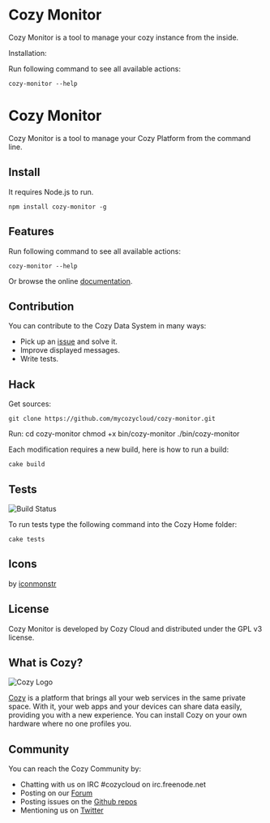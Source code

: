 # Cozy Monitor

Cozy Monitor is a tool to manage your cozy instance from the inside.

Installation:


Run following command to see all available actions:

    cozy-monitor --help

# Cozy Monitor

Cozy Monitor is a tool to manage your Cozy Platform from the command line.

## Install

It requires Node.js to run.

    npm install cozy-monitor -g

## Features

Run following command to see all available actions:

    cozy-monitor --help

Or browse the online
[documentation](http://cozy.io/host/manage.html##applications-management).

## Contribution

You can contribute to the Cozy Data System in many ways:

* Pick up an [issue](https://github.com/mycozycloud/cozy-home/issues?state=open) and solve it.
* Improve displayed messages. 
* Write tests.

## Hack

Get sources:

    git clone https://github.com/mycozycloud/cozy-monitor.git

Run:
    cd cozy-monitor
    chmod +x bin/cozy-monitor
    ./bin/cozy-monitor

Each modification requires a new build, here is how to run a build:

    cake build

## Tests

![Build
Status](https://travis-ci.org/mycozycloud/cozy-home.png?branch=master)

To run tests type the following command into the Cozy Home folder:

    cake tests

## Icons

by [iconmonstr](http://iconmonstr.com/)

## License

Cozy Monitor is developed by Cozy Cloud and distributed under the GPL v3 license.

## What is Cozy?

![Cozy Logo](https://raw.github.com/mycozycloud/cozy-setup/gh-pages/assets/images/happycloud.png)

[Cozy](http://cozy.io) is a platform that brings all your web services in the
same private space.  With it, your web apps and your devices can share data
easily, providing you with a new experience. You can install Cozy on your own
hardware where no one profiles you. 

## Community 

You can reach the Cozy Community by:

* Chatting with us on IRC #cozycloud on irc.freenode.net
* Posting on our [Forum](https://groups.google.com/forum/?fromgroups#!forum/cozy-cloud)
* Posting issues on the [Github repos](https://github.com/mycozycloud/)
* Mentioning us on [Twitter](http://twitter.com/mycozycloud)

